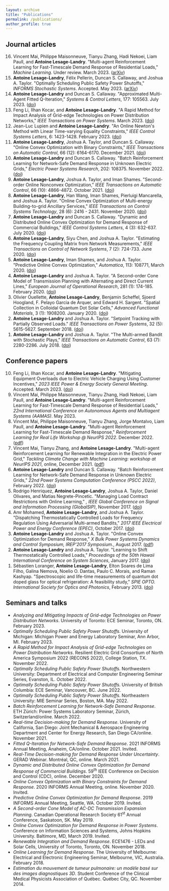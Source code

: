 ```yaml
---
layout: archive
title: "Publications"
permalink: /publications/
author_profile: true
---
```

<h2>Journal articles </h2>

<ol reversed='reversed'> 
   
<li> Vincent Mai, Philippe Maisonneuve, Tianyu Zhang, Hadi Nekoei, Liam Paull, and <b>Antoine Lesage-Landry</b>. "Multi-agent Reinforcement Learning for Fast-Timescale Demand Response of Residential Loads," <i>Machine Learning</i>. Under review. March 2023. (<a href="https://arxiv.org/abs/2301.02593">arXiv</a>)</li>   

<li><b>Antoine Lesage-Landry</b>, Félix Pellerin, Duncan S. Callaway, and Joshua A. Taylor. "Optimally Scheduling Public Safety Power Shutoffs," <i>INFORMS Stochastic Systems</i>. Accepted. May 2023. (<a href="https://arxiv.org/abs/2203.02861">arXiv</a>)</li>

<li><b>Antoine Lesage-Landry</b> and Duncan S. Callaway. "Approximated Multi-Agent Fitted Q-Iteration," <i>Systems & Control Letters</i>, 177: 105563. July 2023. (<a href="https://doi.org/10.1016/j.sysconle.2023.105563">doi</a>)</li>

<li>Feng Li, Ilhan Kocar, and <b>Antoine Lesage-Landry</b>. "A Rapid Method for Impact Analysis of Grid-edge Technologies on Power Distribution Networks," <i>IEEE Transactions on Power Systems</i>. March 2023. (<a href="https://doi.org/10.1109/TPWRS.2023.3262421">doi</a>)</li>

<li>Jean-Luc Lupien and <b>Antoine Lesage-Landry</b>. "An Online Newton's Method with Linear Time-varying Equality
Constraints," <i>IEEE Control Systems Letters</i>, 6: 1423-1428. February 2023. (<a href="https://doi.org/10.1109/LCSYS.2023.3247359">doi</a>)</li> 
  
<li> <b>Antoine Lesage-Landry</b>, Joshua A. Taylor, and Duncan S. Callaway. "Online Convex Optimization with Binary Constraints," <i>IEEE Transactions on Automatic Control</i>, 66 (12): 6164-6170. December 2021. (<a href="https://doi.org/10.1109/TAC.2021.3061625">doi</a>)</li>
  
  <li> <b>Antoine Lesage-Landry</b> and Duncan S. Callaway. "Batch Reinforcement Learning for Network-Safe Demand
Response in Unknown Electric Grids," <i>Electric Power Systems Research</i>, 202: 108375. November 2022. (<a href="https://doi.org/10.1016/j.epsr.2022.108375">doi</a>)</li>
  
  <li> <b>Antoine Lesage-Landry</b>, Joshua A. Taylor, and Iman Shames. "Second-order Online Nonconvex Optimization," <i>IEEE Transactions on Automatic Control</i>, 66 (10): 4866-4872.  October 2021. (<a href="https://doi.org/10.1109/TAC.2020.3040372">doi</a>)</li>
  
  <li><b>Antoine Lesage-Landry</b>, Han Wang, Iman Shames, Pierluigi Mancarella, and Joshua A. Taylor. "Online Convex Optimization of Multi-energy Building-to-grid Ancillary Services," <i>IEEE Transactions on Control Systems Technology</i>, 28 (6): 2416 - 2431. November 2020. (<a href="https://doi.org/10.1109/TCST.2019.2944328">doi</a>)</li>
  
  <li> <b>Antoine Lesage-Landry</b> and Duncan S. Callaway. "Dynamic and Distributed Online Convex Optimization for Demand Response of Commercial Buildings," <i>IEEE Control Systems Letters</i>, 4 (3): 632-637. July 2020. (<a href="https://doi.org/10.1109/LCSYS.2020.2989110">doi</a>)</li>
  
  <li><b>Antoine Lesage-Landry</b>, Siyu Chen, and Joshua A. Taylor. "Estimating the Frequency Coupling Matrix from Network Measurements," <i>IEEE Transactions on Control of Network Systems</i>, 7 (2): 724-733. June 2020. (<a href="https://doi.org/10.1109/TCNS.2019.2940265">doi</a>)</li>
  
  <li><b>Antoine Lesage-Landry</b>, Iman Shames, and Joshua A. Taylor. "Predictive Online Convex Optimization," <i>Automatica</i>, 113: 108771, March 2020. (<a href="https://doi.org/10.1016/j.automatica.2019.108771">doi</a>)</li>
  
  <li><b>Antoine Lesage-Landry</b> and Joshua A. Taylor. "A Second-order Cone Model of Transmission Planning with Alternating and Direct Current Lines," <i>European Journal of Operational Research</i>, 281 (1): 174-185. February 2020. (<a href="https://doi.org/10.1016/j.ejor.2019.08.016">doi</a>) </li>
  
  <li> Olivier Ouellette, <b>Antoine Lesage-Landry</b>, Benjamin Scheffel, Sjoerd Hoogland, F. Pelayo Garcia de Arquer, and Edward H. Sargent. "Spatial Collection in Colloidal Quantum Dot Solar Cells," <i>Advanced Functional Materials</i>, 3 (1): 1908200. January 2020. (<a href="https://doi.org/10.1002/adfm.201908200">doi</a>)</li>

  <li><b>Antoine Lesage-Landry</b> and Joshua A. Taylor. "Setpoint Tracking with Partially Observed Loads." <i>IEEE Transactions on Power Systems</i>, 32 (5): 5615-5627. September 2018. (<a href="https://doi.org/10.1109/TPWRS.2018.2804353">doi</a>)</li>

  <li><b>Antoine Lesage-Landry</b> and Joshua A. Taylor. "The Multi-armed Bandit with Stochastic Plays," <i>IEEE Transactions on Automatic Control</i>, 63 (7): 2280-2286. July 2018. (<a href="https://doi.org/10.1109/TAC.2017.2765501">doi</a>)</li>

</ol>

<h2>Conference papers</h2>

<ol reversed='reversed'>
  <li>Feng Li, Ilhan Kocar, and <b>Antoine Lesage-Landry</b>. "Mitigating Equipment Overloads due to Electric Vehicle Charging Using Customer Incentives," <i>2023 IEEE Power & Energy Society General Meeting</i>. Accepted. March 2023. (<a href="https://doi.org/10.1109/TPWRS.2023.3262421">doi</a>)</li>
  
  <li> Vincent Mai, Philippe Maisonneuve, Tianyu Zhang, Hadi Nekoei, Liam Paull, and <b>Antoine Lesage-Landry</b>. "Multi-agent Reinforcement Learning for Fast-Timescale Demand Response of Residential Loads," <i>22nd International Conference on Autonomous Agents and Multiagent Systems (AAMAS)</i>. May 2023. <!--(<a href="https://www.climatechange.ai/papers/neurips2021/71/paper.pdf">pdf</a>)--></li>
  
  <li> Vincent Mai, Philippe Maisonneuve, Tianyu Zhang, Jorge Montalvo, Liam Paull, and <b>Antoine Lesage-Landry</b>. "Multi-agent Reinforcement Learning for Fast-Timescale Demand Response," <i>Reinforcement Learning for Real Life Workshop @ NeurIPS 2022</i>. December 2022. (<a href="https://drive.google.com/file/d/1ZY__smdhekV-StirvwlA4HjT-qi6X1n2/view">pdf</a>)</li>
  
  <li> Vincent Mai, Tianyu Zhang, and <b>Antoine Lesage-Landry</b>. "Multi-agent Reinforcement Learning for Renewable Integration in the Electric Power Grid," <i>Tackling Climate Change with Machine Learning: workshop at NeurIPS 2021</i>, online, December 2021. (<a href="https://www.climatechange.ai/papers/neurips2021/71/paper.pdf">pdf</a>)</li>
  
  <li> <b>Antoine Lesage-Landry</b> and Duncan S. Callaway. "Batch Reinforcement Learning for Network-Safe Demand Response in Unknown Electric Grids," <i>22nd Power Systems Computation Conference (PSCC 2022)</i>, February 2022. (<a href="https://doi.org/10.1016/j.epsr.2022.108375">doi</a>)</li>
  
  <li> Rodrigo Henriquez, <b>Antoine Lesage-Landry</b>, Joshua A. Taylor, Daniel Olivares, and Matias Negrete-Pincetic. "Managing Load Contract Restrictions with Online Learning," <i>, IEEE Global Conference on Signal and Information Processing (GlobalSIP)</i>, November 2017. (<a href="https://doi.org/10.1109/GlobalSIP.2017.8309118">doi</a>)</li>
    
  <li> Amr Mohamed, <b>Antoine Lesage-Landry</b>, and Joshua A. Taylor. "Dispatching Thermostatically Controlled Loads for Frequency Regulation Using Adversarial Multi-armed Bandits," <i>2017 IEEE Electrical Power and Energy Conference (EPEC)</i>, October 2017. (<a href="https://doi.org/10.1109/EPEC.2017.8286168">doi</a>)</li>
  
  <li> <b>Antoine Lesage-Landry</b> and Joshua A. Taylor. "Online Convex Optimization for Demand Response," <i>X Bulk Power Systems Dynamics and Control Symposium, IREP’2017 Symposium.</i>, August 2017. (<a href="http://irep2017.inesctec.pt/conference-papers/conference-papers/paper7b5v8ssur.pdf">pdf</a>)</li>

  <li><b>Antoine Lesage-Landry</b> and Joshua A. Taylor. "Learning to Shift Thermostatically Controlled Loads,"  <i>Proceedings of the 50th Hawaii International Conference on System Sciences</i>, January 2017. (<a href="https://doi.org/10.24251/HICSS.2017.365">doi</a>)</li>  

  <li>Sébastien Loranger, <b>Antoine Lesage-Landry</b>, Elton Soares de Lima Filho, Galina Nemova, Noelio O. Dantas, Paulo C. Morais, and Raman Kashyap. "Spectroscopic and life-time measurements of quantum dot doped glass for optical refrigeration: A feasibility study," <i>SPIE OPTO. International Society for Optics and Photonics</i>, February 2013. (<a href="https://doi.org/10.1117/12.2002550">doi</a>)</li>  

</ol>

<h2>Seminars and talks</h2>

<ul style="list-style-type:disc;">

<li><i>Analyzing and Mitigating Impacts of Grid-edge Technologies on Power Distribution Networks</i>. University of Toronto: ECE Seminar, Toronto, ON. February 2023. </li>

<li><i>Optimally Scheduling Public Safety Power Shutoffs</i>. University of Michigan: Michigan Power and
Energy Laboratory Seminar, Ann Arbor, MI. February 2023. </li> 

<li><i>A Rapid Method for Impact Analysis of Grid-edge Technologies on Power Distribution Networks</i>. Resilient Electric Grid Consortium of North America Symposium 2022 (RECONS 2022), College Station, TX. November 2022. </li> 

<li><i>Optimally Scheduling Public Safety Power Shutoffs</i>. Northwestern University: Department of Electrical and Computer Engineering Seminar Series, Evanston, IL. October 2022. </li>   

<li><i>Optimally Scheduling Public Safety Power Shutoffs</i>. University of British Columbia: ECE Seminar, Vancouver, BC. June 2022. </li> 
  
<li><i>Optimally Scheduling Public Safety Power Shutoffs</i>. Northeastern University: MIE Seminar Series, Boston, MA. May 2022. </li>  
      
<li><i>Batch Reinforcement Learning for Network-Safe Demand Response</i>. ETH Zürich: Power Systems Laboratory Seminar, Zürich, Switzerland/online. March 2022. </li>
  
<li><i>Real-time Decision-making for Demand Response</i>. University of California, San Diego: Joint Mechanical & Aerospace Engineering Department and Center for Energy Research, San Diego CA/online. November 2021. </li>  
  
<li><i>Fitted Q-Iteration for Network-Safe Demand Response</i>. 2021 INFORMS Annual Meeting, Anaheim, CA/online. October 2021. Invited. </li>

<li><i>Real-Time Decision-making for Demand Response Under Uncertainty</i>. GERAD Webinar. Montréal, QC, online. March 2021. </li>   

<li><i>Dynamic and Distributed Online Convex Optimization for Demand Response of Commercial Buildings</i>. 59<sup>th</sup> IEEE Conference on Decision and Control (CDC), online. December 2020. </li>

<li><i>Online Convex Optimization with Binary Constraints for Demand Response</i>. 2020 INFORMS Annual Meeting, online. November 2020. Invited. </li>

<li><i>Predictive Online Convex Optimization for Demand Response</i>. 2019 INFORMS Annual Meeting, Seattle, WA. October 2019. Invited. </li>

<li><i>A Second-order Cone Model of AC-DC Transmission Expansion Planning</i>. Canadian Operational Research Society 61<sup>st</sup> Annual Conference, Saskatoon, SK. May 2019. </li>

<li><i>Online Convex Optimization for Demand Response in Power Systems</i>. Conference on Information Sciences and Systems, Johns Hopkins University. Baltimore, MD, March 2019. Invited. </li>

<li><i>Renewable Integration and Demand Response</i>. ECE1476 - LEDs and Solar Cells, University of Toronto, Toronto, ON. November 2018. </li>

<li><i>Online Learning for Demand Response</i>. The University of Melbourne: Electrical and Electronic Engineering Seminar, Melbourne, VIC, Australia. February 2018.</li>

<li><i>Estimation du mouvement de tumeur pulmonaire: un modèle basé sur des images diagnostiques 3D</i>. Student Conference of the Clinical Medical Physicists Association of Québec. Québec City, QC. November 2014. </li>

</ul>  
